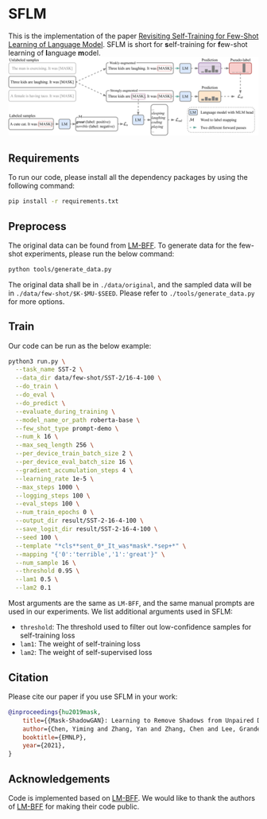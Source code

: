 # SFLM

This is the implementation of the paper [Revisiting Self-Training for Few-Shot Learning of Language Model](https://arxiv.org/abs/2110.01256). SFLM is short for **s**elf-training for **f**ew-shot learning of **l**anguage **m**odel.
![](./figs/framework.png)

## Requirements
To run our code, please install all the dependency packages by using the following command:
```bash
pip install -r requirements.txt
```

## Preprocess
The original data can be found from [LM-BFF](https://nlp.cs.princeton.edu/projects/lm-bff/datasets.tar). To generate data for the few-shot experiments, please run the below command:
```bash
python tools/generate_data.py
```
The original data shall be in `./data/original`, and the sampled data will be in `./data/few-shot/$K-$MU-$SEED`. Please refer to `./tools/generate_data.py` for more options.

## Train
Our code can be run as the below example:
```bash
python3 run.py \
  --task_name SST-2 \
  --data_dir data/few-shot/SST-2/16-4-100 \
  --do_train \
  --do_eval \
  --do_predict \
  --evaluate_during_training \
  --model_name_or_path roberta-base \
  --few_shot_type prompt-demo \
  --num_k 16 \
  --max_seq_length 256 \
  --per_device_train_batch_size 2 \
  --per_device_eval_batch_size 16 \
  --gradient_accumulation_steps 4 \
  --learning_rate 1e-5 \
  --max_steps 1000 \
  --logging_steps 100 \
  --eval_steps 100 \
  --num_train_epochs 0 \
  --output_dir result/SST-2-16-4-100 \
  --save_logit_dir result/SST-2-16-4-100 \
  --seed 100 \
  --template "*cls**sent_0*_It_was*mask*.*sep+*" \
  --mapping "{'0':'terrible','1':'great'}" \
  --num_sample 16 \
  --threshold 0.95 \
  --lam1 0.5 \
  --lam2 0.1
```
Most arguments are the same as ```LM-BFF```, and the same manual prompts are used in our experiments. We list additional arguments used in SFLM:
* `threshold`: The threshold used to filter out low-confidence samples for self-training loss
* `lam1`: The weight of self-training loss
* `lam2`: The weight of self-supervised loss

## Citation
Please cite our paper if you use SFLM in your work:
```bibtex
@inproceedings{hu2019mask,        
    title={{Mask-ShadowGAN}: Learning to Remove Shadows from Unpaired Data},         
    author={Chen, Yiming and Zhang, Yan and Zhang, Chen and Lee, Grandee and Cheng, Ran and Li, Haizhou},         
    booktitle={EMNLP},        
    year={2021},
}
```


## Acknowledgements
Code is implemented based on [LM-BFF](https://github.com/princeton-nlp/LM-BFF). We would like to thank the authors of [LM-BFF](https://arxiv.org/abs/2012.15723) for making their code public.